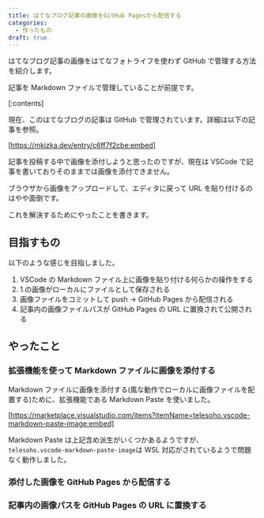 ```yaml
---
title: はてなブログ記事の画像をGitHub Pagesから配信する
categories:
  - 作ったもの
draft: true
---
```


はてなブログ記事の画像をはてなフォトライフを使わず GitHub で管理する方法を紹介します。

記事を Markdown ファイルで管理していることが前提です。

<!-- more -->

[:contents]

現在、このはてなブログの記事は GitHub で管理されています。詳細は以下の記事を参照。

[https://mkizka.dev/entry/c6ff7f2cbe:embed]

記事を投稿する中で画像を添付しようと思ったのですが、現在は VSCode で記事を書いておりそのままでは画像を添付できません。

ブラウザから画像をアップロードして、エディタに戻って URL を貼り付けるのはやや面倒です。

これを解決するためにやったことを書きます。

## 目指すもの

以下のような感じを目指しました。

1. VSCode の Markdown ファイル上に画像を貼り付ける何らかの操作をする
2. 1.の画像がローカルにファイルとして保存される
3. 画像ファイルをコミットして push → GitHub Pages から配信される
4. 記事内の画像ファイルパスが GitHub Pages の URL に置換されて公開される

## やったこと

### 拡張機能を使って Markdown ファイルに画像を添付する

Markdown ファイルに画像を添付する(風な動作でローカルに画像ファイルを配置する)ために、拡張機能である Markdown Paste を使いました。

[https://marketplace.visualstudio.com/items?itemName=telesoho.vscode-markdown-paste-image:embed]

Markdown Paste は上記含め派生がいくつかあるようですが、`telesoho.vscode-markdown-paste-image`は WSL 対応がされているようで問題なく動作しました。

### 添付した画像を GitHub Pages から配信する

### 記事内の画像パスを GitHub Pages の URL に置換する
